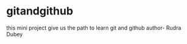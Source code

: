 # gitandgithub
this mini project give us the path to learn git and github
author- Rudra Dubey
<br/>
